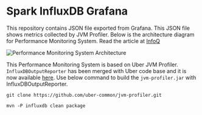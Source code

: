 # Spark InfluxDB Grafana
This repository contains JSON file exported from Grafana. This JSON file shows metrics collected by JVM Profiler. Below is the architecture diagram for Performance Monitoring System. Read the article at [InfoQ](https://www.infoq.com/articles/spark-application-monitoring-influxdb-grafana)

![Performance Monitoring System Architecture](https://github.com/baghelamit/spark-influxdb-grafana/blob/master/architecture.jpg)


This Performance Monitoring System is based on Uber JVM Profiler. `InfluxDBOutputReporter` has been merged with Uber code base and it is now  available [here](https://github.com/uber-common/jvm-profiler/tree/master/src/main/java_influxdb/com/uber/profiling/reporters). Use below command to build the `jvm-profiler.jar` with InfluxDBOutputReporter.

```
git clone https://github.com/uber-common/jvm-profiler.git

mvn -P influxdb clean package

```
